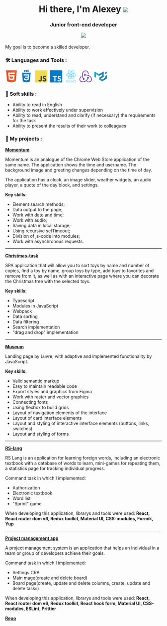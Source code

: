 <h1 align="center">Hi there, I'm Alexey
<img src="https://github.com/blackcater/blackcater/raw/main/images/Hi.gif" height="32"/>
</h1>
<h3 align="center">Junior front-end developer

![](https://komarev.com/ghpvc/?username=Al-Abramov)
</h3>

<p align="left"></p>

My goal is to become a skilled developer.

### :hammer_and_wrench: Languages and Tools :
<div>  
 <img src="https://github.com/devicons/devicon/blob/master/icons/html5/html5-original.svg" title="HTML5" alt="HTML" width="40" height="40"/>&nbsp;
 <img src="https://github.com/devicons/devicon/blob/master/icons/css3/css3-plain-wordmark.svg"  title="CSS3" alt="CSS" width="40" height="40"/>&nbsp;
 <img src="https://github.com/devicons/devicon/blob/master/icons/javascript/javascript-original.svg" title="JavaScript" alt="JavaScript" width="40" height="40"/>&nbsp;
 <img src="https://github.com/devicons/devicon/blob/master/icons/typescript/typescript-original.svg" title="Typescript" alt="Typescript" width="40" height="40"/>&nbsp;
 <img src="https://github.com/devicons/devicon/blob/master/icons/react/react-original-wordmark.svg" title="React" alt="React" width="40" height="40"/>&nbsp;
 <img src="https://github.com/devicons/devicon/blob/master/icons/redux/redux-original.svg" title="Redux" alt="Redux " width="40" height="40"/>&nbsp;
 <img src="https://github.com/devicons/devicon/blob/master/icons/materialui/materialui-original.svg" title="Material UI" alt="Material UI" width="40" height="40"/>&nbsp;
</div>

### :construction_worker: Soft skills :
- Ability to read in English
- Ability to work effectively under supervision
- Ability to read, understand and clarify (if necessary) the requirements for the task
- Ability to present the results of their work to colleagues

### :art: My projects :

<b><a href="https://rolling-scopes-school.github.io/al-abramov-JSFE2021Q3/momentum/" target="_blank">Momentum</a></b>

Momentum is an analogue of the Chrome Web Store application of the same name. The application shows the time and username. The background image and greeting changes depending on the time of day.

The application has a clock, an image slider, weather widgets, an audio player, a quote of the day block, and settings.

<b>Key skills:</b>
- Element search methods;
- Data output to the page;
- Work with date and time;
- Work with audio;
- Saving data in local storage;
- Using recursive setTimeout;
- Division of js-code into modules;
- Work with asynchronous requests.
-------------
<b><a href="https://rolling-scopes-school.github.io/al-abramov-JSFE2021Q3/christmas-task/" target="_blank">Christmas-task</a></b>

SPA application that will allow you to sort toys by name and number of copies, find a toy by name, group toys by type, add toys to favorites and remove from it, as well as with an interactive page where you can decorate the Christmas tree with the selected toys.

<b>Key skills:</b>
- Typescript
- Modules in JavaScript
- Webpack
- Data sorting
- Data filtering
- Search implementation
- "drag and drop" implementation
-----------
<b><a href="https://rolling-scopes-school.github.io/al-abramov-JSFE2021Q3//museum-dom/" target="_blank">Museum</a></b>

Landing page by Luvre, with adaptive and implemented functionality by JavaScript.

<b>Key skills:</b>
- Valid semantic markup
- Easy to maintain readable code
- Export styles and graphics from Figma
- Work with raster and vector graphics
- Connecting fonts
- Using flexbox to build grids
- Layout of navigation elements of the interface
- Layout of card interface elements
- Layout and styling of interactive interface elements (buttons, links, switches)
- Layout and styling of forms
-----------
<b><a href="https://al-abramov.github.io/rs-lang/" target="_blank">RS-lang</a></b>

RS Lang is an application for learning foreign words, including an electronic textbook with a database of words to learn, mini-games for repeating them, a statistics page for tracking individual progress.

Command task in which I implemented:
- Authorization
- Electronic textbook
- Word list
- "Sprint" game

When developing this application, librarys and tools were used:
<b>React, React router dom v6, Redux toolkit, Material UI, CSS-modules, Formik, Yup</b>

-----------
<b><a href="https://629539b3870bf83090a43115--steady-florentine-2ce0ba.netlify.app/#/" target="_blank">Project management app</a></b>

A project management system is an application that helps an individual in a team or group of developers achieve their goals.

Command task in which I implemented:
- Settings CRA
- Main mage(create and delete board)
- Board page(create, update and delete columns, create, update and delete tasks)

When developing this application, librarys and tools were used:
<b>React, React router dom v6, Redux toolkit, React hook form, Material UI, CSS-modules, ESLint, Prittier</b>

<b><a href="https://github.com/Al-Abramov/project-management-app/tree/develop" target="_blank">Repo</a></b>
<!--
**Al-Abramov/Al-Abramov** is a ✨ _special_ ✨ repository because its `README.md` (this file) appears on your GitHub profile.

Here are some ideas to get you started:

- 🔭 I’m currently working on ...
- 🌱 I’m currently learning ...
- 👯 I’m looking to collaborate on ...
- 🤔 I’m looking for help with ...
- 💬 Ask me about ...
- 📫 How to reach me: ...
- 😄 Pronouns: ...
- ⚡ Fun fact: ...
-->
